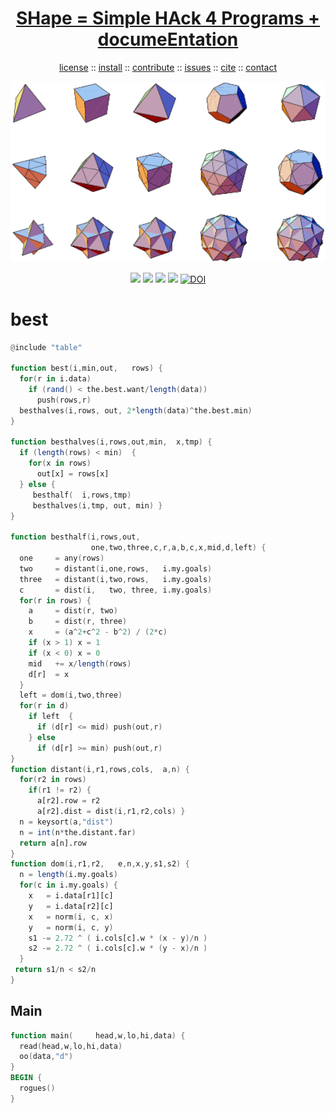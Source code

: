 <a name=top>
<h1 align=center>
   <a href="https://github.com/timm/blob/master/shape/README.md#top">
     SHape = Simple HAck 4   Programs + documeEntation
   </a>
</h1>
<p align=center>
   <a href="https://github.com/timm/shape/blob/master/LICENSE">license</a>
   :: <a href="https://github.com/timm/shape/blob/master/INSTALL.md#top">install</a>
   :: <a href="https://github.com/timm/shape/blob/master/CODE_OF_CONDUCT.md#top">contribute</a>
   :: <a href="https://github.com/timm/shape/issues">issues</a>
   :: <a href="https://github.com/timm/shape/blob/master/CITATION.md#top">cite</a>
   :: <a href="https://github.com/timm/shape/blob/master/CONTACT.md#top">contact</a>
</p>
<p align=center>
   <img width=600 src="https://github.com/timm/misc/blob/master/odd/etc/img/solidgallery.gif">
</p>
<p align=center>
   <img src="https://img.shields.io/badge/language-lua-orange">
   <img src="https://img.shields.io/badge/purpose-ai,se-blueviolet">
   <img src="https://img.shields.io/badge/platform-mac,*nux-informational">
   <a href="https://travis-ci.org/github/timm/shape"> <img src="https://travis-ci.org/timm/shape.svg?branch=master"></a>
   <a href="https://zenodo.org/badge/latestdoi/263210595"> <img src="https://zenodo.org/badge/263210595.svg" alt="DOI"></a>
</p>

# best

```awk
@include "table"

function best(i,min,out,   rows) {
  for(r in i.data) 
    if (rand() < the.best.want/length(data)) 
      push(rows,r)
  besthalves(i,rows, out, 2*length(data)^the.best.min)
}

function besthalves(i,rows,out,min,  x,tmp) {
  if (length(rows) < min)  {
    for(x in rows)
      out[x] = rows[x] 
  } else { 
     besthalf(  i,rows,tmp)
     besthalves(i,tmp, out, min) }
}
      
function besthalf(i,rows,out,
                  one,two,three,c,r,a,b,c,x,mid,d,left) {
  one     = any(rows)
  two     = distant(i,one,rows,   i.my.goals)
  three   = distant(i,two,rows,   i.my.goals)
  c       = dist(i,   two, three, i.my.goals)
  for(r in rows) {
    a     = dist(r, two)
    b     = dist(r, three)
    x     = (a^2+c^2 - b^2) / (2*c) 
    if (x > 1) x = 1
    if (x < 0) x = 0
    mid   += x/length(rows)
    d[r]  = x
  }
  left = dom(i,two,three) 
  for(r in d) 
    if left  {
      if (d[r] <= mid) push(out,r)
    } else
      if (d[r] >= min) push(out,r)
}
function distant(i,r1,rows,cols,  a,n) {
  for(r2 in rows) 
    if(r1 != r2) {
      a[r2].row = r2
      a[r2].dist = dist(i,r1,r2,cols) }
  n = keysort(a,"dist")
  n = int(n*the.distant.far)  
  return a[n].row
}
function dom(i,r1,r2,   e,n,x,y,s1,s2) {   
  n = length(i.my.goals)
  for(c in i.my.goals) {
    x   = i.data[r1][c]
    y   = i.data[r2][c]
    x   = norm(i, c, x)
    y   = norm(i, c, y)
    s1 -= 2.72 ^ ( i.cols[c].w * (x - y)/n )
    s2 -= 2.72 ^ ( i.cols[c].w * (y - x)/n )
  }
 return s1/n < s2/n
}
```
## Main

```awk
function main(     head,w,lo,hi,data) {
  read(head,w,lo,hi,data)
  oo(data,"d")
}
BEGIN { 
  rogues() 
}
```
